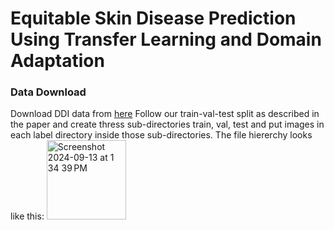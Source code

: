 # Equitable Skin Disease Prediction Using Transfer Learning and Domain Adaptation

### Data Download
Download DDI data from [here]([url](https://stanfordaimi.azurewebsites.net/datasets/35866158-8196-48d8-87bf-50dca81df965)) 
Follow our train-val-test split as described in the paper and create thress sub-directories train, val, test and put images in each label directory inside those sub-directories. The file hiererchy looks like this:
<img width="127" alt="Screenshot 2024-09-13 at 1 34 39 PM" src="https://github.com/user-attachments/assets/1f6831f7-8360-4dca-a09c-cb900af3dcc5">
